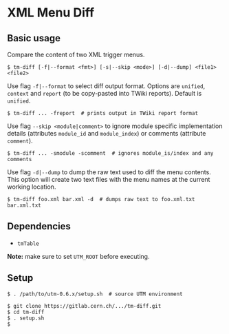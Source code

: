 XML Menu Diff
=============


## Basic usage

Compare the content of two XML trigger menus.

    $ tm-diff [-f|--format <fmt>] [-s|--skip <mode>] [-d|--dump] <file1> <file2>

Use flag `-f|--format` to select diff output format. Options are `unified`,
 `context` and `report` (to be copy-pasted into TWiki reports). Default is `unified`.

    $ tm-diff ... -freport  # prints output in TWiki report format

Use flag `--skip <module|comment>` to ignore module specific implementation
details (attributes `module_id` and `module_index`) or comments (attribute `comment`).

    $ tm-diff ... -smodule -scomment  # ignores module_is/index and any comments

Use flag `-d|--dump` to dump the raw text used to diff the menu contents. This
option will create two text files with the menu names at the current working location.

    $ tm-diff foo.xml bar.xml -d  # dumps raw text to foo.xml.txt bar.xml.txt


## Dependencies

 * `tmTable`

**Note:** make sure to set `UTM_ROOT` before executing.


## Setup

    $ . /path/to/utm-0.6.x/setup.sh  # source UTM environment

    $ git clone https://gitlab.cern.ch/.../tm-diff.git
    $ cd tm-diff
    $ . setup.sh
    $
